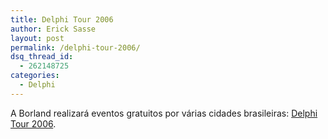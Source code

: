 ```yaml
---
title: Delphi Tour 2006
author: Erick Sasse
layout: post
permalink: /delphi-tour-2006/
dsq_thread_id:
  - 262148725
categories:
  - Delphi
---
```

A Borland realizar&aacute; eventos gratuitos por v&aacute;rias cidades brasileiras: [Delphi Tour 2006][1].

 [1]: http://info.borland.com.br/delphitour/